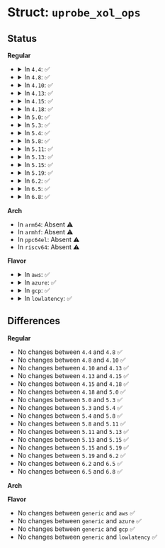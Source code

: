 # Struct: <code>uprobe_xol_ops</code>

## Status
<b>Regular</b>
<ul>
<li>
<details>
<summary>In <code>4.4</code>: ✅</summary>

```c
struct uprobe_xol_ops {
    bool (*emulate)(struct arch_uprobe *, struct pt_regs *);
    int (*pre_xol)(struct arch_uprobe *, struct pt_regs *);
    int (*post_xol)(struct arch_uprobe *, struct pt_regs *);
    void (*abort)(struct arch_uprobe *, struct pt_regs *);
};
```
</details>
</li>
<li>
<details>
<summary>In <code>4.8</code>: ✅</summary>

```c
struct uprobe_xol_ops {
    bool (*emulate)(struct arch_uprobe *, struct pt_regs *);
    int (*pre_xol)(struct arch_uprobe *, struct pt_regs *);
    int (*post_xol)(struct arch_uprobe *, struct pt_regs *);
    void (*abort)(struct arch_uprobe *, struct pt_regs *);
};
```
</details>
</li>
<li>
<details>
<summary>In <code>4.10</code>: ✅</summary>

```c
struct uprobe_xol_ops {
    bool (*emulate)(struct arch_uprobe *, struct pt_regs *);
    int (*pre_xol)(struct arch_uprobe *, struct pt_regs *);
    int (*post_xol)(struct arch_uprobe *, struct pt_regs *);
    void (*abort)(struct arch_uprobe *, struct pt_regs *);
};
```
</details>
</li>
<li>
<details>
<summary>In <code>4.13</code>: ✅</summary>

```c
struct uprobe_xol_ops {
    bool (*emulate)(struct arch_uprobe *, struct pt_regs *);
    int (*pre_xol)(struct arch_uprobe *, struct pt_regs *);
    int (*post_xol)(struct arch_uprobe *, struct pt_regs *);
    void (*abort)(struct arch_uprobe *, struct pt_regs *);
};
```
</details>
</li>
<li>
<details>
<summary>In <code>4.15</code>: ✅</summary>

```c
struct uprobe_xol_ops {
    bool (*emulate)(struct arch_uprobe *, struct pt_regs *);
    int (*pre_xol)(struct arch_uprobe *, struct pt_regs *);
    int (*post_xol)(struct arch_uprobe *, struct pt_regs *);
    void (*abort)(struct arch_uprobe *, struct pt_regs *);
};
```
</details>
</li>
<li>
<details>
<summary>In <code>4.18</code>: ✅</summary>

```c
struct uprobe_xol_ops {
    bool (*emulate)(struct arch_uprobe *, struct pt_regs *);
    int (*pre_xol)(struct arch_uprobe *, struct pt_regs *);
    int (*post_xol)(struct arch_uprobe *, struct pt_regs *);
    void (*abort)(struct arch_uprobe *, struct pt_regs *);
};
```
</details>
</li>
<li>
<details>
<summary>In <code>5.0</code>: ✅</summary>

```c
struct uprobe_xol_ops {
    bool (*emulate)(struct arch_uprobe *, struct pt_regs *);
    int (*pre_xol)(struct arch_uprobe *, struct pt_regs *);
    int (*post_xol)(struct arch_uprobe *, struct pt_regs *);
    void (*abort)(struct arch_uprobe *, struct pt_regs *);
};
```
</details>
</li>
<li>
<details>
<summary>In <code>5.3</code>: ✅</summary>

```c
struct uprobe_xol_ops {
    bool (*emulate)(struct arch_uprobe *, struct pt_regs *);
    int (*pre_xol)(struct arch_uprobe *, struct pt_regs *);
    int (*post_xol)(struct arch_uprobe *, struct pt_regs *);
    void (*abort)(struct arch_uprobe *, struct pt_regs *);
};
```
</details>
</li>
<li>
<details>
<summary>In <code>5.4</code>: ✅</summary>

```c
struct uprobe_xol_ops {
    bool (*emulate)(struct arch_uprobe *, struct pt_regs *);
    int (*pre_xol)(struct arch_uprobe *, struct pt_regs *);
    int (*post_xol)(struct arch_uprobe *, struct pt_regs *);
    void (*abort)(struct arch_uprobe *, struct pt_regs *);
};
```
</details>
</li>
<li>
<details>
<summary>In <code>5.8</code>: ✅</summary>

```c
struct uprobe_xol_ops {
    bool (*emulate)(struct arch_uprobe *, struct pt_regs *);
    int (*pre_xol)(struct arch_uprobe *, struct pt_regs *);
    int (*post_xol)(struct arch_uprobe *, struct pt_regs *);
    void (*abort)(struct arch_uprobe *, struct pt_regs *);
};
```
</details>
</li>
<li>
<details>
<summary>In <code>5.11</code>: ✅</summary>

```c
struct uprobe_xol_ops {
    bool (*emulate)(struct arch_uprobe *, struct pt_regs *);
    int (*pre_xol)(struct arch_uprobe *, struct pt_regs *);
    int (*post_xol)(struct arch_uprobe *, struct pt_regs *);
    void (*abort)(struct arch_uprobe *, struct pt_regs *);
};
```
</details>
</li>
<li>
<details>
<summary>In <code>5.13</code>: ✅</summary>

```c
struct uprobe_xol_ops {
    bool (*emulate)(struct arch_uprobe *, struct pt_regs *);
    int (*pre_xol)(struct arch_uprobe *, struct pt_regs *);
    int (*post_xol)(struct arch_uprobe *, struct pt_regs *);
    void (*abort)(struct arch_uprobe *, struct pt_regs *);
};
```
</details>
</li>
<li>
<details>
<summary>In <code>5.15</code>: ✅</summary>

```c
struct uprobe_xol_ops {
    bool (*emulate)(struct arch_uprobe *, struct pt_regs *);
    int (*pre_xol)(struct arch_uprobe *, struct pt_regs *);
    int (*post_xol)(struct arch_uprobe *, struct pt_regs *);
    void (*abort)(struct arch_uprobe *, struct pt_regs *);
};
```
</details>
</li>
<li>
<details>
<summary>In <code>5.19</code>: ✅</summary>

```c
struct uprobe_xol_ops {
    bool (*emulate)(struct arch_uprobe *, struct pt_regs *);
    int (*pre_xol)(struct arch_uprobe *, struct pt_regs *);
    int (*post_xol)(struct arch_uprobe *, struct pt_regs *);
    void (*abort)(struct arch_uprobe *, struct pt_regs *);
};
```
</details>
</li>
<li>
<details>
<summary>In <code>6.2</code>: ✅</summary>

```c
struct uprobe_xol_ops {
    bool (*emulate)(struct arch_uprobe *, struct pt_regs *);
    int (*pre_xol)(struct arch_uprobe *, struct pt_regs *);
    int (*post_xol)(struct arch_uprobe *, struct pt_regs *);
    void (*abort)(struct arch_uprobe *, struct pt_regs *);
};
```
</details>
</li>
<li>
<details>
<summary>In <code>6.5</code>: ✅</summary>

```c
struct uprobe_xol_ops {
    bool (*emulate)(struct arch_uprobe *, struct pt_regs *);
    int (*pre_xol)(struct arch_uprobe *, struct pt_regs *);
    int (*post_xol)(struct arch_uprobe *, struct pt_regs *);
    void (*abort)(struct arch_uprobe *, struct pt_regs *);
};
```
</details>
</li>
<li>
<details>
<summary>In <code>6.8</code>: ✅</summary>

```c
struct uprobe_xol_ops {
    bool (*emulate)(struct arch_uprobe *, struct pt_regs *);
    int (*pre_xol)(struct arch_uprobe *, struct pt_regs *);
    int (*post_xol)(struct arch_uprobe *, struct pt_regs *);
    void (*abort)(struct arch_uprobe *, struct pt_regs *);
};
```
</details>
</li>
</ul>
<b>Arch</b>
<ul>
<li>
In <code>arm64</code>: Absent ⚠️
</li>
<li>
In <code>armhf</code>: Absent ⚠️
</li>
<li>
In <code>ppc64el</code>: Absent ⚠️
</li>
<li>
In <code>riscv64</code>: Absent ⚠️
</li>
</ul>
<b>Flavor</b>
<ul>
<li>
<details>
<summary>In <code>aws</code>: ✅</summary>

```c
struct uprobe_xol_ops {
    bool (*emulate)(struct arch_uprobe *, struct pt_regs *);
    int (*pre_xol)(struct arch_uprobe *, struct pt_regs *);
    int (*post_xol)(struct arch_uprobe *, struct pt_regs *);
    void (*abort)(struct arch_uprobe *, struct pt_regs *);
};
```
</details>
</li>
<li>
<details>
<summary>In <code>azure</code>: ✅</summary>

```c
struct uprobe_xol_ops {
    bool (*emulate)(struct arch_uprobe *, struct pt_regs *);
    int (*pre_xol)(struct arch_uprobe *, struct pt_regs *);
    int (*post_xol)(struct arch_uprobe *, struct pt_regs *);
    void (*abort)(struct arch_uprobe *, struct pt_regs *);
};
```
</details>
</li>
<li>
<details>
<summary>In <code>gcp</code>: ✅</summary>

```c
struct uprobe_xol_ops {
    bool (*emulate)(struct arch_uprobe *, struct pt_regs *);
    int (*pre_xol)(struct arch_uprobe *, struct pt_regs *);
    int (*post_xol)(struct arch_uprobe *, struct pt_regs *);
    void (*abort)(struct arch_uprobe *, struct pt_regs *);
};
```
</details>
</li>
<li>
<details>
<summary>In <code>lowlatency</code>: ✅</summary>

```c
struct uprobe_xol_ops {
    bool (*emulate)(struct arch_uprobe *, struct pt_regs *);
    int (*pre_xol)(struct arch_uprobe *, struct pt_regs *);
    int (*post_xol)(struct arch_uprobe *, struct pt_regs *);
    void (*abort)(struct arch_uprobe *, struct pt_regs *);
};
```
</details>
</li>
</ul>

## Differences
<b>Regular</b>
<ul>
<li>
No changes between <code>4.4</code> and <code>4.8</code> ✅
</li>
<li>
No changes between <code>4.8</code> and <code>4.10</code> ✅
</li>
<li>
No changes between <code>4.10</code> and <code>4.13</code> ✅
</li>
<li>
No changes between <code>4.13</code> and <code>4.15</code> ✅
</li>
<li>
No changes between <code>4.15</code> and <code>4.18</code> ✅
</li>
<li>
No changes between <code>4.18</code> and <code>5.0</code> ✅
</li>
<li>
No changes between <code>5.0</code> and <code>5.3</code> ✅
</li>
<li>
No changes between <code>5.3</code> and <code>5.4</code> ✅
</li>
<li>
No changes between <code>5.4</code> and <code>5.8</code> ✅
</li>
<li>
No changes between <code>5.8</code> and <code>5.11</code> ✅
</li>
<li>
No changes between <code>5.11</code> and <code>5.13</code> ✅
</li>
<li>
No changes between <code>5.13</code> and <code>5.15</code> ✅
</li>
<li>
No changes between <code>5.15</code> and <code>5.19</code> ✅
</li>
<li>
No changes between <code>5.19</code> and <code>6.2</code> ✅
</li>
<li>
No changes between <code>6.2</code> and <code>6.5</code> ✅
</li>
<li>
No changes between <code>6.5</code> and <code>6.8</code> ✅
</li>
</ul>
<b>Arch</b>
<ul>
</ul>
<b>Flavor</b>
<ul>
<li>
No changes between <code>generic</code> and <code>aws</code> ✅
</li>
<li>
No changes between <code>generic</code> and <code>azure</code> ✅
</li>
<li>
No changes between <code>generic</code> and <code>gcp</code> ✅
</li>
<li>
No changes between <code>generic</code> and <code>lowlatency</code> ✅
</li>
</ul>

